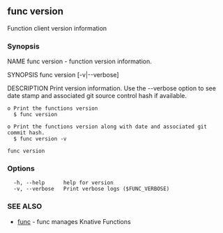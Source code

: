 ## func version

Function client version information

### Synopsis


NAME
	func version - function version information.

SYNOPSIS
	func version [-v|--verbose]

DESCRIPTION
	Print version information.  Use the --verbose option to see date stamp and
	associated git source control hash if available.

	o Print the functions version
	  $ func version

	o Print the functions version along with date and associated git commit hash.
	  $ func version -v



```
func version
```

### Options

```
  -h, --help      help for version
  -v, --verbose   Print verbose logs ($FUNC_VERBOSE)
```

### SEE ALSO

* [func](func.md)	 - func manages Knative Functions

